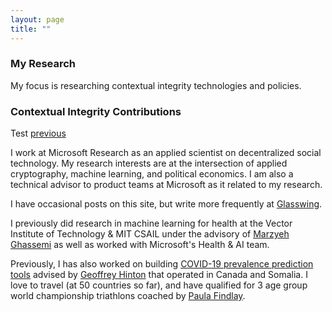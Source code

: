 ```yaml
---
layout: page
title: ""
---
```


### My Research 

My focus is researching contextual integrity technologies and policies. 



### Contextual Integrity Contributions


Test [previous](previous.md)

I work at Microsoft Research as an applied scientist on decentralized social technology. My research interests are at the intersection of applied cryptography, machine learning, and political economics. I am also a technical advisor to product teams at Microsoft as it related to my research. 

I have occasional posts on this site, but write more frequently at [Glasswing](https://shreyjaineth.substack.com/). 

I previously did research in machine learning for health at the Vector Institute of Technology & MIT CSAIL under the advisory of [Marzyeh Ghassemi](https://healthyml.org/people/) as well as worked with Microsoft's Health & AI team. 

Previously, I has also worked on building [COVID-19 prevalence prediction tools](https://flatten.ca) advised by [Geoffrey Hinton](https://www.cs.toronto.edu/~hinton/) that operated in Canada and Somalia. I love to travel (at 50 countries so far), and have qualified for 3 age group world championship triathlons coached by [Paula Findlay](https://www.instagram.com/paula_findlay/?hl=en). 

<script defer data-domain="shreyj.com" src="https://plausible.io/js/script.js"></script>
